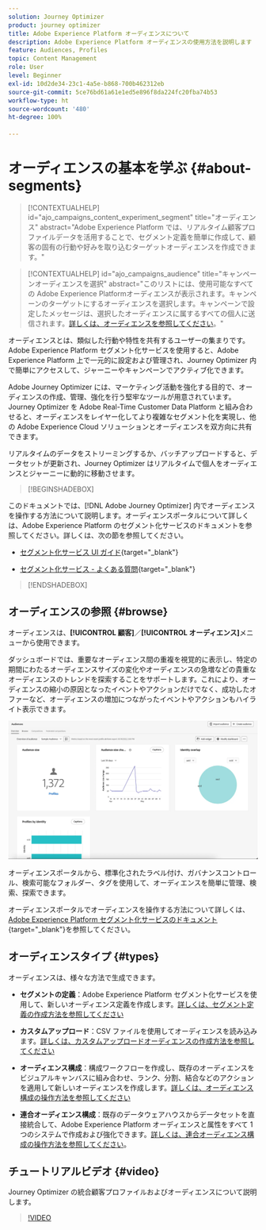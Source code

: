 ```yaml
---
solution: Journey Optimizer
product: journey optimizer
title: Adobe Experience Platform オーディエンスについて
description: Adobe Experience Platform オーディエンスの使用方法を説明します
feature: Audiences, Profiles
topic: Content Management
role: User
level: Beginner
exl-id: 10d2de34-23c1-4a5e-b868-700b462312eb
source-git-commit: 5ce76bd61a61e1ed5e896f8da224fc20fba74b53
workflow-type: ht
source-wordcount: '480'
ht-degree: 100%

---
```



# オーディエンスの基本を学ぶ {#about-segments}

>[!CONTEXTUALHELP]
>id="ajo_campaigns_content_experiment_segment"
>title="オーディエンス"
>abstract="Adobe Experience Platform では、リアルタイム顧客プロファイルデータを活用することで、セグメント定義を簡単に作成して、顧客の固有の行動や好みを取り込むターゲットオーディエンスを作成できます。"

>[!CONTEXTUALHELP]
>id="ajo_campaigns_audience"
>title="キャンペーンオーディエンスを選択"
>abstract="このリストには、使用可能なすべての Adobe Experience Platformオーディエンスが表示されます。キャンペーンのターゲットにするオーディエンスを選択します。キャンペーンで設定したメッセージは、選択したオーディエンスに属するすべての個人に送信されます。[詳しくは、オーディエンスを参照してください](../audience/about-audiences.md)。"

オーディエンスとは、類似した行動や特性を共有するユーザーの集まりです。Adobe Experience Platform セグメント化サービスを使用すると、Adobe Experience Platform 上で一元的に設定および管理され、Journey Optimizer 内で簡単にアクセスして、ジャーニーやキャンペーンでアクティブ化できます。

Adobe Journey Optimizer には、マーケティング活動を強化する目的で、オーディエンスの作成、管理、強化を行う堅牢なツールが用意されています。Journey Optimizer を Adobe Real-Time Customer Data Platform と組み合わせると、オーディエンスをレイヤー化してより複雑なセグメント化を実現し、他の Adobe Experience Cloud ソリューションとオーディエンスを双方向に共有できます。

リアルタイムのデータをストリーミングするか、バッチアップロードすると、データセットが更新され、Journey Optimizer はリアルタイムで個人をオーディエンスとジャーニーに動的に移動させます。

>[!BEGINSHADEBOX]

このドキュメントでは、[!DNL Adobe Journey Optimizer] 内でオーディエンスを操作する方法について説明します。オーディエンスポータルについて詳しくは、Adobe Experience Platform のセグメント化サービスのドキュメントを参照してください。詳しくは、次の節を参照してください。

* [セグメント化サービス UI ガイド](https://experienceleague.adobe.com/ja/docs/experience-platform/segmentation/ui/overview){target="_blank"}

* [セグメント化サービス - よくある質問](https://experienceleague.adobe.com/ja/docs/experience-platform/segmentation/faq){target="_blank"}

>[!ENDSHADEBOX]

## オーディエンスの参照 {#browse}

オーディエンスは、**[!UICONTROL 顧客]**／**[!UICONTROL オーディエンス]**&#x200B;メニューから使用できます。

ダッシュボードでは、重要なオーディエンス間の重複を視覚的に表示し、特定の期間にわたるオーディエンスサイズの変化やオーディエンスの急増などの貴重なオーディエンスのトレンドを探索することをサポートします。これにより、オーディエンスの縮小の原因となったイベントやアクションだけでなく、成功したオファーなど、オーディエンスの増加につながったイベントやアクションもハイライト表示できます。

![](assets/audiences-overview.png)

オーディエンスポータルから、標準化されたラベル付け、ガバナンスコントロール、検索可能なフォルダー、タグを使用して、オーディエンスを簡単に管理、検索、探索できます。

オーディエンスポータルでオーディエンスを操作する方法について詳しくは、[Adobe Experience Platform セグメント化サービスのドキュメント](https://experienceleague.adobe.com/docs/experience-platform/segmentation/home.html?lang=ja){target="_blank"}を参照してください。

## オーディエンスタイプ {#types}

オーディエンスは、様々な方法で生成できます。

* **セグメントの定義**：Adobe Experience Platform セグメント化サービスを使用して、新しいオーディエンス定義を作成します。[詳しくは、セグメント定義の作成方法を参照してください](creating-a-segment-definition.md)

* **カスタムアップロード**：CSV ファイルを使用してオーディエンスを読み込みます。[詳しくは、カスタムアップロードオーディエンスの作成方法を参照してください](custom-upload.md)

* **オーディエンス構成**：構成ワークフローを作成し、既存のオーディエンスをビジュアルキャンバスに組み合わせ、ランク、分割、結合などのアクションを適用して新しいオーディエンスを作成します。[詳しくは、オーディエンス構成の操作方法を参照してください](get-started-audience-orchestration.md)

* **連合オーディエンス構成**：既存のデータウェアハウスからデータセットを直接統合して、Adobe Experience Platform オーディエンスと属性をすべて 1 つのシステムで作成および強化できます。[詳しくは、連合オーディエンス構成の操作方法を参照してください](federated-audience-composition.md)。

## チュートリアルビデオ {#video}

Journey Optimizer の統合顧客プロファイルおよびオーディエンスについて説明します。

>[!VIDEO](https://video.tv.adobe.com/v/3432671?quality=12)
